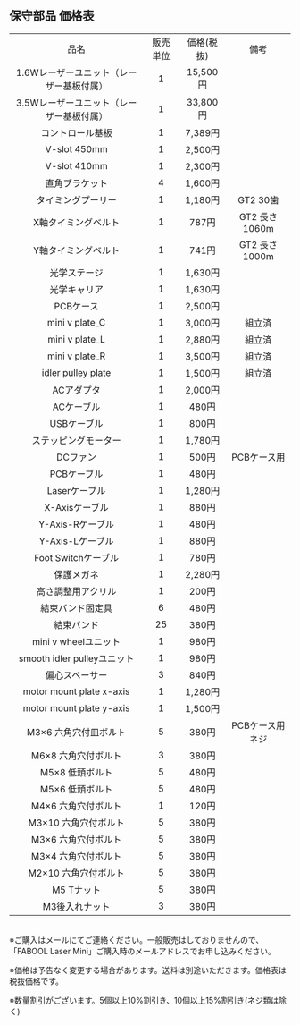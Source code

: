 ## 保守部品 価格表
<table class="packing-list" style="text-align: center;">
<tbody>
    <tr>
        <td>品名</td>
        <td>販売単位</td>
        <td>価格(税抜)</td>
        <td>備考</td>
    </tr>
    <tr>
        <td>1.6Wレーザーユニット（レーザー基板付属）</td>
        <td>1</td>
        <td>15,500円</td>
        <td></td>
    </tr>
    <tr>
        <td>3.5Wレーザーユニット（レーザー基板付属）</td>
        <td>1</td>
        <td>33,800円</td>
        <td></td>
    </tr>
    <tr>
        <td>コントロール基板</td>
        <td>1</td>
        <td>7,389円</td>
        <td></td>
    </tr>
    <tr>
        <td>V-slot 450mm</td>
        <td>1</td>
        <td>2,500円</td>
        <td></td>
    </tr>
    <tr>
        <td>V-slot 410mm</td>
        <td>1</td>
        <td>2,300円</td>
        <td></td>
    </tr>
    <tr>
        <td>直角ブラケット</td>
        <td>4</td>
        <td>1,600円</td>
        <td></td>
    </tr>
    <tr>
        <td>タイミングプーリー</td>
        <td>1</td>
        <td>1,180円</td>
        <td>GT2 30歯</td>
    </tr>
    <tr>
        <td>X軸タイミングベルト</td>
        <td>1</td>
        <td>787円</td>
        <td>GT2 長さ1060m</td>
    </tr>
    <tr>
        <td>Y軸タイミングベルト</td>
        <td>1</td>
        <td>741円</td>
        <td>GT2 長さ1000m</td>
    </tr>
    <tr>
        <td>光学ステージ</td>
        <td>1</td>
        <td>1,630円</td>
        <td></td>
    </tr>
    <tr>
        <td>光学キャリア</td>
        <td>1</td>
        <td>1,630円</td>
        <td></td>
    </tr>
    <tr>
        <td>PCBケース</td>
        <td>1</td>
        <td>2,500円</td>
        <td></td>
    </tr>
    <tr>
        <td>mini v plate_C</td>
        <td>1</td>
        <td>3,000円</td>
        <td>組立済</td>
    </tr>
    <tr>
        <td>mini v plate_L</td>
        <td>1</td>
        <td>2,880円</td>
        <td>組立済</td>
    </tr>
    <tr>
        <td>mini v plate_R</td>
        <td>1</td>
        <td>3,500円</td>
        <td>組立済</td>
    </tr>
    <tr>
        <td>idler pulley plate</td>
        <td>1</td>
        <td>1,500円</td>
        <td>組立済</td>
    </tr>
    <tr>
        <td>ACアダプタ</td>
        <td>1</td>
        <td>2,000円</td>
        <td></td>
    </tr>
    <tr>
        <td>ACケーブル</td>
        <td>1</td>
        <td>480円</td>
        <td></td>
    </tr>
    <tr>
        <td>USBケーブル</td>
        <td>1</td>
        <td>800円</td>
        <td></td>
    </tr>
    <tr>
        <td>ステッピングモーター</td>
        <td>1</td>
        <td>1,780円</td>
        <td></td>
    </tr>
    <tr>
        <td>DCファン</td>
        <td>1</td>
        <td>500円</td>
        <td>PCBケース用</td>
    </tr>
    <tr>
        <td>PCBケーブル</td>
        <td>1</td>
        <td>480円</td>
        <td></td>
    </tr>
    <tr>
        <td>Laserケーブル</td>
        <td>1</td>
        <td>1,280円</td>
        <td></td>
    </tr>
    <tr>
        <td>X-Axisケーブル</td>
        <td>1</td>
        <td>880円</td>
        <td></td>
    </tr>
    <tr>
        <td>Y-Axis-Rケーブル</td>
        <td>1</td>
        <td>480円</td>
        <td></td>
    </tr>
    <tr>
        <td>Y-Axis-Lケーブル</td>
        <td>1</td>
        <td>880円</td>
        <td></td>
    </tr>
    <tr>
        <td>Foot Switchケーブル</td>
        <td>1</td>
        <td>780円</td>
        <td></td>
    </tr>
    <tr>
        <td>保護メガネ</td>
        <td>1</td>
        <td>2,280円</td>
        <td></td>
    </tr>
    <tr>
        <td>高さ調整用アクリル</td>
        <td>1</td>
        <td>200円</td>
        <td></td>
    </tr>
    <tr>
        <td>結束バンド固定具</td>
        <td>6</td>
        <td>480円</td>
        <td></td>
    </tr>
    <tr>
        <td>結束バンド</td>
        <td>25</td>
        <td>380円</td>
        <td></td>
    </tr>
    <tr>
        <td>mini v wheelユニット</td>
        <td>1</td>
        <td>980円</td>
        <td></td>
    </tr>
    <tr>
        <td>smooth idler pulleyユニット</td>
        <td>1</td>
        <td>980円</td>
        <td></td>
    </tr>
    <tr>
        <td>偏心スペーサー</td>
        <td>3</td>
        <td>840円</td>
        <td></td>
    </tr>
    <tr>
        <td>motor mount plate x-axis</td>
        <td>1</td>
        <td>1,280円</td>
        <td></td>
    </tr>
    <tr>
        <td>motor mount plate y-axis</td>
        <td>1</td>
        <td>1,500円</td>
        <td></td>
    </tr>
    <tr>
        <td>M3&times;6 六角穴付皿ボルト</td>
        <td>5</td>
        <td>380円</td>
        <td>PCBケース用ネジ</td>
    </tr>
    <tr>
        <td>M6&times;8 六角穴付ボルト</td>
        <td>3</td>
        <td>380円</td>
        <td></td>
    </tr>
    <tr>
        <td>M5&times;8 低頭ボルト</td>
        <td>5</td>
        <td>480円</td>
        <td></td>
    </tr>
    <tr>
        <td>M5&times;6 低頭ボルト</td>
        <td>5</td>
        <td>480円</td>
        <td></td>
    </tr>
    <tr>
        <td>M4&times;6 六角穴付ボルト</td>
        <td>1</td>
        <td>120円</td>
        <td></td>
    </tr>
    <tr>
        <td>M3&times;10 六角穴付ボルト</td>
        <td>5</td>
        <td>380円</td>
        <td></td>
    </tr>
    <tr>
        <td>M3&times;6 六角穴付ボルト</td>
        <td>5</td>
        <td>380円</td>
        <td></td>
    </tr>
    <tr>
        <td>M3&times;4 六角穴付ボルト</td>
        <td>5</td>
        <td>380円</td>
        <td></td>
    </tr>
    <tr>
        <td>M2&times;10 六角穴付ボルト</td>
        <td>5</td>
        <td>380円</td>
        <td></td>
    </tr>
    <tr>
        <td>M5 Tナット</td>
        <td>5</td>
        <td>380円</td>
        <td></td>
    </tr>
    <tr>
        <td>M3後入れナット</td>
        <td>3</td>
        <td>380円</td>
        <td></td>
    </tr>
</tbody>
</table>

<br>
※ご購入はメールにてご連絡ください。一般販売はしておりませんので、「FABOOL Laser Mini」ご購入時のメールアドレスでお申し込みください。

※価格は予告なく変更する場合があります。送料は別途いただきます。価格表は税抜価格です。

※数量割引がございます。5個以上10%割引き、10個以上15%割引き(ネジ類は除く)
